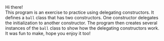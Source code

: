 Hi there!\
This program is an exercise to practice using delegating constructors.
It defines a `ball` class that has two constructors. One constructor delegates the initialization to another constructor. The program then creates several instances of the `ball` class to show how the delegating constructors work.\
It was fun to make, hope you enjoy it too!